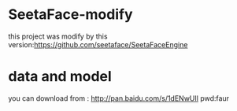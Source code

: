 # SeetaFace-modify
this project was modify by this version:https://github.com/seetaface/SeetaFaceEngine

# data and model
you can download from : http://pan.baidu.com/s/1dENwUIl pwd:faur
